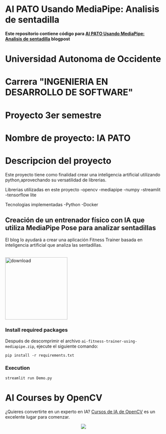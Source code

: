 # AI PATO Usando MediaPipe: Analisis de sentadilla

**Este repositorio contiene código para [AI PATO Usando MediaPipe: Analisis de sentadilla](https://learnopencv.com/ai-fitness-trainer-using-mediapipe/) blogpost**

# Universidad Autonoma de Occidente
# Carrera "INGENIERIA EN DESARROLLO DE SOFTWARE"
# Proyecto 3er semestre
# Nombre de proyecto: IA PATO
# Descripcion del proyecto

Este proyecto tiene como finalidad crear una inteligencia artificial utilizando
python,aprovechando su versatilidad de librerias.

Librerias utilizadas en este proyecto
-opencv
-mediapipe
-numpy
-streamlit
-tensorflow lite

Tecnologias implementadas
-Python
-Docker
## Creación de un entrenador físico con IA que utiliza MediaPipe Pose para analizar sentadillas

El blog lo ayudará a crear una aplicación Fitness Trainer basada en inteligencia artificial que analiza las sentadillas. <br> <br> 

[<img src="https://learnopencv.com/wp-content/uploads/2022/07/download-button-e1657285155454.png" alt="download" width="200">](https://www.dropbox.com/scl/fo/zzzj97nb0qfvp6y5bb4i1/h?dl=1&rlkey=kocz4scgphsgt88xy9k6vktxx)



### Install required packages

Después de descomprimir el archivo `ai-fitness-trainer-using-mediapipe.zip`, ejecute el siguiente comando:
```
pip install -r requirements.txt
```

### Execution

```
streamlit run Demo.py
```

# AI Courses by OpenCV

¿Quieres convertirte en un experto en IA? [Cursos de IA de OpenCV](https://opencv.org/courses/) es un excelente lugar para comenzar. 

<a href="https://opencv.org/courses/">
<p align="center"> 
<img src="https://www.learnopencv.com/wp-content/uploads/2020/04/AI-Courses-By-OpenCV-Github.png">
</p>
</a>
